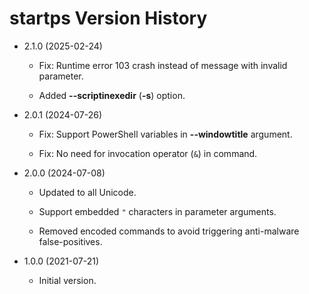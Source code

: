 # startps Version History

* 2.1.0 (2025-02-24)

  * Fix: Runtime error 103 crash instead of message with invalid parameter.

  * Added **--scriptinexedir** (**-s**) option.

* 2.0.1 (2024-07-26)

  * Fix: Support PowerShell variables in **--windowtitle** argument.

  * Fix: No need for invocation operator (`&`) in command.

* 2.0.0 (2024-07-08)

  * Updated to all Unicode.

  * Support embedded `"` characters in parameter arguments.

  * Removed encoded commands to avoid triggering anti-malware false-positives.

* 1.0.0 (2021-07-21)

  * Initial version.
